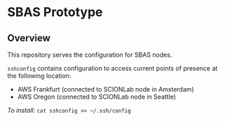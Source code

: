 # SBAS Prototype

## Overview

This repository serves the configuration for SBAS nodes.

`sshconfig` contains configuration  to access current points of presence at the following location:

- AWS Frankfurt (connected to SCIONLab node in Amsterdam)
- AWS Oregon (connected to SCIONLab node in Seattle)

*To install:*
```cat sshconfig >> ~/.ssh/config```

